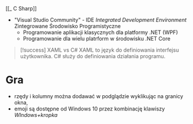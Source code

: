 
[[_ C Sharp]]

- "Visual Studio Community" - IDE *Integrated Development Environment* Zintegrowane Środowisko Programistyczne
	- Programowanie aplikacji klasycznych dla platformy .NET (WPF)
	- Programowanie dla wielu platrform w środowisku .NET Core

>[!success] XAML vs C#
> XAML to język do definiowania interfejsu użytkownika.
>  C# służy do definiowania działania programu.


# Gra
- rzędy i kolumny można dodawać w podglądzie wyklikując na granicy okna,
- emoji są dostępne od Windows 10 przez kombinację klawiszy *WIndows+kropka*












